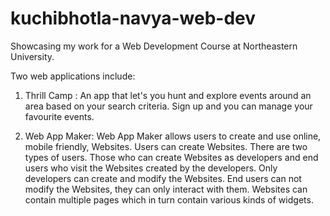 # kuchibhotla-navya-web-dev

Showcasing my work for a Web Development Course at Northeastern University.

Two web applications include:

1. Thrill Camp :
   An app that let's you hunt and explore events around an area based on your search criteria. Sign up and you can manage your 
   favourite events.
	
2. Web App Maker:
   Web App Maker allows users to create and use online, mobile friendly, Websites. Users can create Websites. 
   There are two types of users. Those who can create Websites as developers and end users who visit the Websites created by the 
   developers. Only developers can create and modify the Websites. End users can not modify the Websites, they can only interact 
   with them. Websites can contain multiple pages which in turn contain various kinds of widgets.
